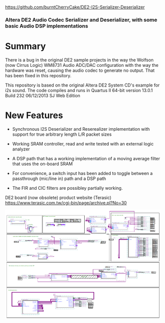 https://github.com/burntCherryCake/DE2-I2S-Serializer-Deserializer

### Altera DE2 Audio Codec Serializer and Deserializer, with some basic Audio DSP implementations
# Summary
There is a bug in the original DE2 sample projects in the way the Wolfson (now Cirrus Logic) WM8731 Audio ADC/DAC configuration with the way the hardware was reset, causing the audio codec to generate no output. That has been fixed in this repository.

This repository is based on the original Altera DE2 System CD's example for i2s sound. The code compiles and runs in Quartus II 64-bit version 13.0.1 Build 232 06/12/2013 SJ Web Edition

# New Features
- Synchronous I2S Deserializer and Reserealizer implementation with support for true arbitrary length L/R packet sizes
- Working SRAM controller, read and write tested with an external logic analyzer

- A DSP path that has a working implementation of a moving average filter that uses the on-board SRAM
- For convenience, a switch input has been added to toggle between a passthrough (mic/line in) path and a DSP path
- The FIR and CIC filters are possibley partially working.

DE2 board (now obsolete) product website (Terasic) https://www.terasic.com.tw/cgi-bin/page/archive.pl?No=30

![Picture of Schematic and Blocks Connection](https://github.com/burntCherryCake/DE2-I2S-Serializer-Deserializer/blob/main/images/blockDiagram.png)